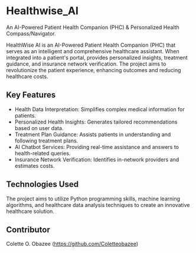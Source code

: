 # Healthwise_AI
An AI-Powered Patient Health Companion (PHC) & Personalized Health Compass/Navigator.

HealthWise AI is an AI-Powered Patient Health Companion (PHC) that serves as an intelligent and comprehensive healthcare assistant. When integrated into a patient's portal, provides personalized insights, treatment guidance, and insurance network verification. The project aims to revolutionize the patient experience, enhancing outcomes and reducing healthcare costs.

## Key Features
- Health Data Interpretation: Simplifies complex medical information for patients.
- Personalized Health Insights: Generates tailored recommendations based on user data.
- Treatment Plan Guidance: Assists patients in understanding and following treatment plans.
- AI Chatbot Services: Providing real-time assistance and answers to health-related queries.
- Insurance Network Verification: Identifies in-network providers and estimates costs.
 
## Technologies Used
The project aims to utilize Python programming skills, machine learning algorithms, and healthcare data analysis techniques to create an innovative healthcare solution.

## Contributor
Colette O. Obazee (https://github.com/Coletteobazee)
